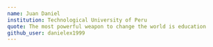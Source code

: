 ```yaml
---
name: Juan Daniel
institution: Technological University of Peru
quote: The most powerful weapon to change the world is education
github_user: danielex1999
---
```

